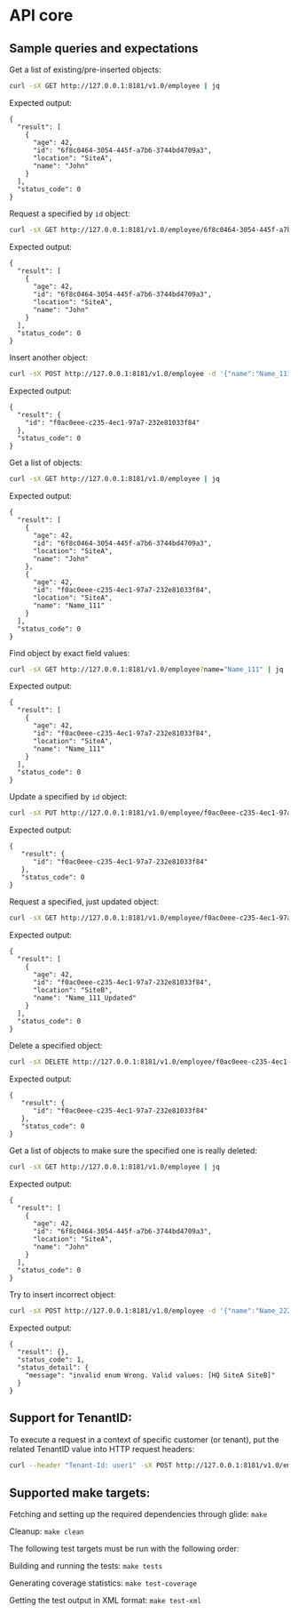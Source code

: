 # API core

## Sample queries and expectations

Get a list of existing/pre-inserted objects:
```sh
curl -sX GET http://127.0.0.1:8181/v1.0/employee | jq
```
Expected output:
```
{
  "result": [
    {
      "age": 42,
      "id": "6f8c0464-3054-445f-a7b6-3744bd4709a3",
      "location": "SiteA",
      "name": "John"
    }
  ],
  "status_code": 0
}
```

Request a specified by ```id``` object:
```sh
curl -sX GET http://127.0.0.1:8181/v1.0/employee/6f8c0464-3054-445f-a7b6-3744bd4709a3 | jq
```
Expected output:
```
{
  "result": [
    {
      "age": 42,
      "id": "6f8c0464-3054-445f-a7b6-3744bd4709a3",
      "location": "SiteA",
      "name": "John"
    }
  ],
  "status_code": 0
}

```

Insert another object:
```sh
curl -sX POST http://127.0.0.1:8181/v1.0/employee -d '{"name":"Name_111","location":"SiteA"}' | jq
```
Expected output:
```
{
  "result": {
    "id": "f0ac0eee-c235-4ec1-97a7-232e81033f84"
  },
  "status_code": 0
}
```

Get a list of objects:
```sh
curl -sX GET http://127.0.0.1:8181/v1.0/employee | jq
```
Expected output:
```
{
  "result": [
    {
      "age": 42,
      "id": "6f8c0464-3054-445f-a7b6-3744bd4709a3",
      "location": "SiteA",
      "name": "John"
    },
    {
      "age": 42,
      "id": "f0ac0eee-c235-4ec1-97a7-232e81033f84",
      "location": "SiteA",
      "name": "Name_111"
    }
  ],
  "status_code": 0
}
```

Find object by exact field values:
```sh
curl -sX GET http://127.0.0.1:8181/v1.0/employee?name="Name_111" | jq
```
Expected output:
```
{
  "result": [
    {
      "age": 42,
      "id": "f0ac0eee-c235-4ec1-97a7-232e81033f84",
      "location": "SiteA",
      "name": "Name_111"
    }
  ],
  "status_code": 0
}

```

Update a specified by ```id``` object:
```sh
curl -sX PUT http://127.0.0.1:8181/v1.0/employee/f0ac0eee-c235-4ec1-97a7-232e81033f84 -d '{"name":"Name_111_Updated","location":"SiteB"}'
```
Expected output:
```
{
   "result": {
      "id": "f0ac0eee-c235-4ec1-97a7-232e81033f84"
   },
   "status_code": 0
}
```

Request a specified, just updated object:
```sh
curl -sX GET http://127.0.0.1:8181/v1.0/employee/f0ac0eee-c235-4ec1-97a7-232e81033f84 | jq
```
Expected output:
```
{
  "result": [
    {
      "age": 42,
      "id": "f0ac0eee-c235-4ec1-97a7-232e81033f84",
      "location": "SiteB",
      "name": "Name_111_Updated"
    }
  ],
  "status_code": 0
}
```

Delete a specified object:
```sh
curl -sX DELETE http://127.0.0.1:8181/v1.0/employee/f0ac0eee-c235-4ec1-97a7-232e81033f84 | jq
```
Expected output:
```
{
   "result": {
      "id": "f0ac0eee-c235-4ec1-97a7-232e81033f84"
   },
   "status_code": 0
}
```

Get a list of objects to make sure the specified one is really deleted:
```sh
curl -sX GET http://127.0.0.1:8181/v1.0/employee | jq
```
Expected output:
```
{
  "result": [
    {
      "age": 42,
      "id": "6f8c0464-3054-445f-a7b6-3744bd4709a3",
      "location": "SiteA",
      "name": "John"
    }
  ],
  "status_code": 0
}

```

Try to insert incorrect object:
```sh
curl -sX POST http://127.0.0.1:8181/v1.0/employee -d '{"name":"Name_222","location":"Wrong"}' | jq
```
Expected output:
```
{
  "result": {},
  "status_code": 1,
  "status_detail": {
    "message": "invalid enum Wrong. Valid values: [HQ SiteA SiteB]"
  }
}
```

## Support for TenantID:

To execute a request in a context of specific customer (or tenant), put the related TenantID value into HTTP request headers:

```sh
curl --header "Tenant-Id: user1" -sX POST http://127.0.0.1:8181/v1.0/employee -d '{"name":"Name_222","location":"Wrong"}' | jq
```

## Supported make targets:

Fetching and setting up the required dependencies through glide:
```make```

Cleanup:
```make clean```


The following test targets must be run with the following order:

Building and running the tests: 
```make tests```

Generating coverage statistics:
```make test-coverage```

Getting the test output in XML format:
```make test-xml```
